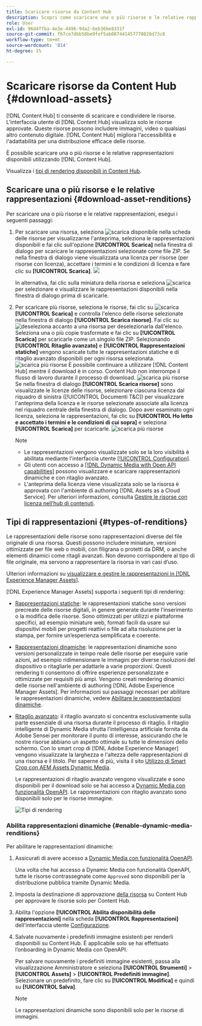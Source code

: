 ```yaml
---
title: Scaricare risorse da Content Hub
description: Scopri come scaricare una o più risorse e le relative rappresentazioni dal portale Content Hub.
role: User
exl-id: 96d4ffba-4e3e-4496-9da2-6eb36be8331f
source-git-commit: fb7ce7dbb58be9fef5ab087441457770828d73c8
workflow-type: tm+mt
source-wordcount: '814'
ht-degree: 1%

---
```


# Scaricare risorse da Content Hub {#download-assets}

[!DNL Content Hub] ti consente di scaricare e condividere le risorse. L&#39;interfaccia utente di [!DNL Content Hub] visualizza solo le risorse approvate. Queste risorse possono includere immagini, video o qualsiasi altro contenuto digitale. [!DNL Content Hub] migliora l&#39;accessibilità e l&#39;adattabilità per una distribuzione efficace delle risorse.

È possibile scaricare una o più risorse e le relative rappresentazioni disponibili utilizzando [!DNL Content Hub].

Visualizza i [tipi di rendering disponibili in Content Hub](#types-of-renditions).

## Scaricare una o più risorse e le relative rappresentazioni {#download-asset-renditions}

Per scaricare una o più risorse e le relative rappresentazioni, esegui i seguenti passaggi:

1. Per scaricare una risorsa, seleziona ![scarica](/help/assets/assets/download-icon.svg) disponibile nella scheda delle risorse per visualizzarne l&#39;anteprima, seleziona le rappresentazioni disponibili e fai clic sull&#39;opzione **[!UICONTROL Scarica]** nella finestra di dialogo per scaricare le rappresentazioni selezionate come file ZIP. Se nella finestra di dialogo viene visualizzata una licenza per risorse (per risorse con licenza), accettare i termini e le condizioni di licenza e fare clic su **[!UICONTROL Scarica]**.
   ![](/help/assets/assets/download-an-asset-CH-from-asset-card.png)

   In alternativa, fai clic sulla miniatura della risorsa e seleziona ![scarica](/help/assets/assets/download-icon.svg) per selezionare e visualizzare le rappresentazioni disponibili nella finestra di dialogo prima di scaricarle.

1. Per scaricare più risorse, seleziona le risorse, fai clic su ![scarica](/help/assets/assets/download-icon.svg) **[!UICONTROL Scarica]** e controlla l&#39;elenco delle risorse selezionate nella finestra di dialogo **[!UICONTROL Scarica risorse]**. Fai clic su ![deseleziona](/help/assets/assets/Close.svg) accanto a una risorsa per deselezionarla dall&#39;elenco. Seleziona una o più copie trasformate e fai clic su **[!UICONTROL Scarica]** per scaricarle come un singolo file ZIP. Selezionando **[!UICONTROL Ritaglio avanzato]** e **[!UICONTROL Rappresentazioni statiche]** vengono scaricate tutte le rappresentazioni statiche e di ritaglio avanzato disponibili per ogni risorsa selezionata.
   ![scarica più risorse](/help/assets/assets/download-multiple-assets-CH.png)
È possibile continuare a utilizzare [!DNL Content Hub] mentre il download è in corso. Content Hub non interrompe il flusso di lavoro durante il processo di download.
   ![scarica più risorse](/help/assets/assets/download-assets-notification-ch.png)
Se nella finestra di dialogo **[!UICONTROL Scarica risorse]** sono visualizzate le licenze delle risorse, selezionare ciascuna licenza dal riquadro di sinistra ([!UICONTROL Documenti T&amp;C]) per visualizzare l&#39;anteprima della licenza e le risorse selezionate associate alla licenza nel riquadro centrale della finestra di dialogo. Dopo aver esaminato ogni licenza, seleziona le rappresentazioni, fai clic su **[!UICONTROL Ho letto e accettato i termini e le condizioni di cui sopra]** e seleziona **[!UICONTROL Scarica]** per scaricarle.
   ![scarica più risorse](/help/assets/assets/download-multiple-licensed-assets-CH.png)

   >[!NOTE]
   >
   >* Le rappresentazioni vengono visualizzate solo se la loro visibilità è abilitata mediante l&#39;interfaccia utente [[!UICONTROL Configuration]](/help/assets/configure-content-hub-ui-options.md#renditions-content-hub).
   >* Gli utenti con accesso a [[!DNL Dynamic Media with Open API capabilities]](/help/assets/dynamic-media-open-apis-overview.md) possono visualizzare e scaricare rappresentazioni dinamiche e con ritaglio avanzato.
   >* L&#39;anteprima della licenza viene visualizzata solo se la risorsa è approvata con l&#39;ambiente di authoring [!DNL Assets as a Cloud Service]. Per ulteriori informazioni, consulta [Gestire le risorse con licenza nell’hub di contenuti](/help/assets/manage-licensed-assets-on-content-hub.md).

<!--

## Download an asset and its renditions {#download-asset-renditions} 

To download an asset and its renditions, execute the following steps: 

1. Click the asset to view its properties.

1. Click ![download](/help/assets/assets/download-icon.svg) to see the list of available asset renditions in the **[!UICONTROL Download]** panel.

   >[!NOTE]
   >
   >* The renditions display only if their visibility is enabled using the [Configuration](/help/assets/configure-content-hub-ui-options.md#renditions-content-hub) User Interface.
   >* You can download all [static, dynamic, and smart crop renditions](#types-of-renditions) while downloading an asset.

1. Select one or more renditions and click **[!UICONTROL Download]** to download the selected renditions as a zip file. 
While downloading a licensed asset, select **[!UICONTROL I have read and accepted the terms & conditions mentioned above]** before clicking **[!UICONTROL Download]**. You can also click **[!UICONTROL terms & conditions]** to view the asset license. The preview of the license displays only if the asset is approved using Assets as a Cloud Service authoring environment. For more information, see [Manage licensed assets on Content Hub](/help/assets/manage-licensed-assets-on-content-hub.md).

   ![Download single asset renditions](/help/assets/assets/download-single-asset-renditions.png)


If you are downloading a licensed asset, select **[!UICONTROL I have read and accepted the terms & conditions mentioned above]** and then click **[!UICONTROL Download]**. You can also click **[!UICONTROL terms & conditions]** to view the asset license. The preview of the license displays only if the asset is approved using Assets as a Cloud Service authoring environment. For more information, see [Manage licensed assets on Content Hub](/help/assets/manage-licensed-assets-on-content-hub.md).

>[!NOTE]
>
> The users with access to [Dynamic Media with Open API capabilities](/help/assets/dynamic-media-open-apis-overview.md) can view and download dynamic and smart crop renditions.

## Download multiple assets and their renditions {#download-multiple-assets-renditions} 

To download multiple assets and their renditions, execute the following steps: 

1. Select the assets and click ![download](/help/assets/assets/download-icon.svg) **[!UICONTROL Download]**. The [!UICONTROL Download assets] screen displays listing all the selected assets. 
1. Click **[!UICONTROL Download]** to select from the various download options to begin download:

    * **Download [!UICONTROL Originals]**: Select this option to download the selected assets in the original form.
    * **Download [!UICONTROL Static Renditions only]**: Select this option to download all available static renditions of assets except the original assets.
    * **Download [!UICONTROL Originals & Static Renditions]**: Select this option to download both original and static renditions of the selected assets. 

      ![Download multiple renditions](/help/assets/assets/download-multiple-renditions.png)

      >[!NOTE]
      >
      >* The renditions display only if their visibility is enabled using the [Configuration](/help/assets/configure-content-hub-ui-options.md#renditions-content-hub) User Interface.
      >* You can only download [static renditions](#types-of-renditions) while downloading multiple assets.

    If any of the selected asset is a licensed asset, click the license of the asset in left pane to see its preview, which enables you to select **[!UICONTROL I have read and accepted the terms & conditions mentioned above]** and then click **[!UICONTROL Download]**. The preview of the license displays only if the asset is approved using Assets as a Cloud Service authoring environment. For more information, see [Manage licensed assets on Content Hub](/help/assets/manage-licensed-assets-on-content-hub.md).

    <!--![download-multiple-license](/help/assets/assets/download-multiple-license.png)-->

<!--1. On the Content Hub homepage, select the asset and click **Download**. The **Download assets** dialog box displays a license or list of licenses associated with the selected assets in the left pane. 
1. Click a license in the left pane to see its PDF in the middle pane and the associated assets with it in the right pane. The license PDF preview is displayed only if the license is approved in your Assets as a Cloud Service environment. [Approve the license PDFs](/help/assets/approve-assets-content-hub.md) of the selected assets to see their previews.
1. Optional: Click ![remove-icon](/help/assets/assets/remove-icon.svg) to remove a license from the dialog box.
1. Select **I have read and accept all the terms and conditions mentioned above.** 
1. Click **Download** to download the selected assets.-->

<!---This dialog box displays the list of licenses associated with the selected assets in the left pane. Select a license to preview its terms and conditions (in pdf format) in the middle pane and the preview of the associated assets to the license in the right. Reviewed licenses are highlighted in light blue.


The dialog box that displays depends on whether the download list includes expired assets or only non-expired assets. <br/>
**Download expired assets dialog box:** This dialog box displays the expired assets' preview along with their expiry date in the left pane. The expired assets' count out of total selected displays in the right pane. Click **Proceed with all assets** to download expired assets with other assets (if present). The Download assets dialog box displays. See the [Download assets dialog box](#Download-asset-dialog-box) to proceed further.
    
    >[!NOTE]
    >
    >[Enable the download option for expired assets](/help/assets/configure-content-hub-ui-options.md#expired-assets-content-hub) to download them. Only expired assets that have enabled downloading are available for download.

   <a id="Download-asset-dialog-box"></a> **Download assets dialog box:** This dialog box displays the list of licenses associated with the selected assets in the left pane. Select a license to preview its terms and conditions (in pdf format) in the middle pane and the associated assets' preview and their count in the right pane. Reviewed licenses are highlighted in light blue.

    >[!NOTE]
    >
    > The **Download Asset dialog box** previews licensing terms and conditions only for approved licenses. [Approve the assets' licenses](/help/assets/approve-assets-content-hub.md) before downloading them to preview their licensing terms in the **Download Asset dialog box**.

1. Click  ![remove-icon](/help/assets/assets/remove-icon.svg) to remove a license from the download dialog box. 

1. Accept the terms and conditions and then click **Download** to download assets associated with the available licenses in the left pane.-->
<!--![download-multiple-license](/help/assets/assets/download-multiple-license.png)-->

<!---
### Download non-licensed Assets {#download-non-licensed-assets}

 To download non-licensed assets, select the assets and click ![download](/help/assets/assets/download-icon.svg) from the top rail.-->

## Tipi di rappresentazioni {#types-of-renditions}

Le rappresentazioni delle risorse sono rappresentazioni diverse del file originale di una risorsa. Questi possono includere miniature, versioni ottimizzate per file web o mobili, con filigrana o protetti da DRM, o anche elementi dinamici come ritagli avanzati. Non devono corrispondere al tipo di file originale, ma servono a rappresentare la risorsa in vari casi d’uso.

Ulteriori informazioni su [visualizzare e gestire le rappresentazioni in [!DNL Experience Manager Assets]](/help/assets/renditions.md).

[!DNL Experience Manager Assets] supporta i seguenti tipi di rendering:

* [Rappresentazioni statiche](/help/assets/renditions.md#static-renditions): le rappresentazioni statiche sono versioni precreate delle risorse digitali, in genere generate durante l&#39;inserimento o la modifica delle risorse. Sono ottimizzati per utilizzi e piattaforme specifici, ad esempio miniature web, formati facili da usare sui dispositivi mobili per progetti reattivi o file ad alta risoluzione per la stampa, per fornire un’esperienza semplificata e coerente.

* [Rappresentazioni dinamiche](/help/assets/renditions.md#dynamic-renditions): le rappresentazioni dinamiche sono versioni personalizzate in tempo reale delle risorse per eseguire varie azioni, ad esempio ridimensionare le immagini per diverse risoluzioni del dispositivo o ritagliarle per adattarle a varie proporzioni. Questi rendering ti consentono di offrire esperienze personalizzate e ottimizzate per requisiti più ampi. Vengono creati rendering dinamici delle risorse nell&#39;ambiente di authoring [!DNL Adobe Experience Manager Assets]. Per informazioni sui passaggi necessari per abilitare le rappresentazioni dinamiche, vedere [Abilitare le rappresentazioni dinamiche](#enable-dynamic-media-renditions).

* [Ritaglio avanzato](/help/assets/dynamic-media/image-profiles.md#creating-image-profiles): il ritaglio avanzato si concentra esclusivamente sulla parte essenziale di una risorsa durante il processo di ritaglio. Il ritaglio intelligente di Dynamic Media sfrutta l’intelligenza artificiale fornita da Adobe Sensei per monitorare il punto di interesse, assicurando che le nostre risorse abbiano un aspetto ottimale su tutte le dimensioni dello schermo. Con lo smart crop di [!DNL Adobe Experience Manager] vengono visualizzate la larghezza e l&#39;altezza delle rappresentazioni di una risorsa e il titolo. Per saperne di più, visita il sito [Utilizzo di Smart Crop con AEM Assets Dynamic Media](https://experienceleague.adobe.com/it/docs/experience-manager-learn/assets/dynamic-media/images/smart-crop-feature-video-use).

  Le rappresentazioni di ritaglio avanzato vengono visualizzate e sono disponibili per il download solo se hai accesso a [Dynamic Media con funzionalità OpenAPI](/help/assets/dynamic-media-open-apis-overview.md). Le rappresentazioni con ritaglio avanzato sono disponibili solo per le risorse immagine.

  ![Tipi di rendering](/help/assets/assets/renditions-types.png)

### Abilita rappresentazioni dinamiche {#enable-dynamic-media-renditions}

Per abilitare le rappresentazioni dinamiche:

1. Assicurati di avere accesso a [Dynamic Media con funzionalità OpenAPI](/help/assets/dynamic-media-open-apis-overview.md).

   Una volta che hai accesso a Dynamic Media con funzionalità OpenAPI, tutte le risorse contrassegnate come `Approved` sono disponibili per la distribuzione pubblica tramite Dynamic Media.

1. Imposta la destinazione di approvazione [ della risorsa](/help/assets/approve-assets-content-hub.md#set-approval-target) su Content Hub per approvare le risorse solo per Content Hub.

1. Abilita l&#39;opzione **[!UICONTROL Abilita disponibilità delle rappresentazioni]** nella scheda **[!UICONTROL Rappresentazioni]** dell&#39;interfaccia utente [Configurazione](/help/assets/configure-content-hub-ui-options.md#access-configuration-options-content-hub).

1. Salvate nuovamente i predefiniti immagine esistenti per renderli disponibili su Content Hub. È applicabile solo se hai effettuato l’onboarding in Dynamic Media con OpenAPI.

   Per salvare nuovamente i predefiniti immagine esistenti, passa alla visualizzazione Amministratore e seleziona **[!UICONTROL Strumenti]** > **[!UICONTROL Assets]** > **[!UICONTROL Predefiniti immagine]**. Selezionare un predefinito, fare clic su **[!UICONTROL Modifica]** e quindi su **[!UICONTROL Salva]**.



   >[!NOTE]
   > 
   > Le rappresentazioni dinamiche sono disponibili solo per le risorse di immagini.



